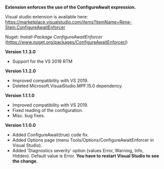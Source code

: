 **Extension enforces the use of the ConfigureAwait expression.**

Visual studio extension is available here: https://marketplace.visualstudio.com/items?itemName=Rene-Stein.ConfigureAwaitEnforcer


Nuget:  _Install-Package ConfigureAwaitEnforcer_
(https://www.nuget.org/packages/ConfigureAwaitEnforcer/)

**Version 1.1.3.0**
- Support for the VS 2019 RTM

**Version 1.1.2.0**
- Improved compatibility with VS 2019.
- Deleted Microsoft.VisualStudio.MPF.15.0 dependency.

**Version 1.1.1.0**
- Improved compatibility with VS 2019.
- Fixed reading of the configuration.
- Misc. bug fixes.

**Version 1.1.0.0**
- Added ConfigureAwait(true) code fix.
- Added Options page (menu Tools/Options/ConfigureAwaitEnforcer in Visual Studio).
- Added 'Diagnostics severity' option  (values Error, Warning, Info, Hidden). Default value is Error. **You have to restart Visual Studio to see the change.**

